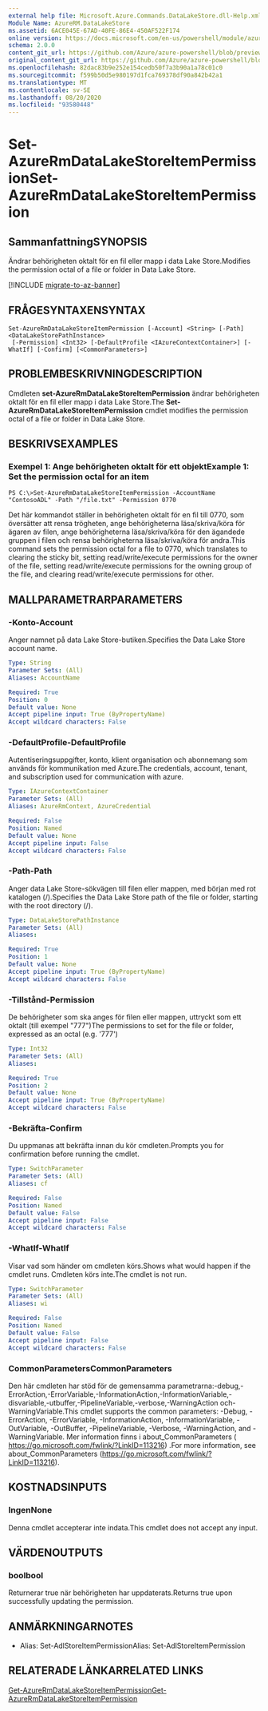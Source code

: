 ```yaml
---
external help file: Microsoft.Azure.Commands.DataLakeStore.dll-Help.xml
Module Name: AzureRM.DataLakeStore
ms.assetid: 6ACE045E-67AD-40FE-86E4-450AF522F174
online version: https://docs.microsoft.com/en-us/powershell/module/azurerm.datalakestore/set-azurermdatalakestoreitempermission
schema: 2.0.0
content_git_url: https://github.com/Azure/azure-powershell/blob/preview/src/ResourceManager/DataLakeStore/Commands.DataLakeStore/help/Set-AzureRmDataLakeStoreItemPermission.md
original_content_git_url: https://github.com/Azure/azure-powershell/blob/preview/src/ResourceManager/DataLakeStore/Commands.DataLakeStore/help/Set-AzureRmDataLakeStoreItemPermission.md
ms.openlocfilehash: 82dac83b9e252e154cedb50f7a3b90a1a78c01c0
ms.sourcegitcommit: f599b50d5e980197d1fca769378df90a842b42a1
ms.translationtype: MT
ms.contentlocale: sv-SE
ms.lasthandoff: 08/20/2020
ms.locfileid: "93580448"
---
```

# <span data-ttu-id="b58f6-101">Set-AzureRmDataLakeStoreItemPermission</span><span class="sxs-lookup"><span data-stu-id="b58f6-101">Set-AzureRmDataLakeStoreItemPermission</span></span>

## <span data-ttu-id="b58f6-102">Sammanfattning</span><span class="sxs-lookup"><span data-stu-id="b58f6-102">SYNOPSIS</span></span>
<span data-ttu-id="b58f6-103">Ändrar behörigheten oktalt för en fil eller mapp i data Lake Store.</span><span class="sxs-lookup"><span data-stu-id="b58f6-103">Modifies the permission octal of a file or folder in Data Lake Store.</span></span>

[!INCLUDE [migrate-to-az-banner](../../includes/migrate-to-az-banner.md)]

## <span data-ttu-id="b58f6-104">FRÅGESYNTAXEN</span><span class="sxs-lookup"><span data-stu-id="b58f6-104">SYNTAX</span></span>

```
Set-AzureRmDataLakeStoreItemPermission [-Account] <String> [-Path] <DataLakeStorePathInstance>
 [-Permission] <Int32> [-DefaultProfile <IAzureContextContainer>] [-WhatIf] [-Confirm] [<CommonParameters>]
```

## <span data-ttu-id="b58f6-105">PROBLEMBESKRIVNING</span><span class="sxs-lookup"><span data-stu-id="b58f6-105">DESCRIPTION</span></span>
<span data-ttu-id="b58f6-106">Cmdleten **set-AzureRmDataLakeStoreItemPermission** ändrar behörigheten oktalt för en fil eller mapp i data Lake Store.</span><span class="sxs-lookup"><span data-stu-id="b58f6-106">The **Set-AzureRmDataLakeStoreItemPermission** cmdlet modifies the permission octal of a file or folder in Data Lake Store.</span></span>

## <span data-ttu-id="b58f6-107">BESKRIVS</span><span class="sxs-lookup"><span data-stu-id="b58f6-107">EXAMPLES</span></span>

### <span data-ttu-id="b58f6-108">Exempel 1: Ange behörigheten oktalt för ett objekt</span><span class="sxs-lookup"><span data-stu-id="b58f6-108">Example 1: Set the permission octal for an item</span></span>
```
PS C:\>Set-AzureRmDataLakeStoreItemPermission -AccountName "ContosoADL" -Path "/file.txt" -Permission 0770
```

<span data-ttu-id="b58f6-109">Det här kommandot ställer in behörigheten oktalt för en fil till 0770, som översätter att rensa trögheten, ange behörigheterna läsa/skriva/köra för ägaren av filen, ange behörigheterna läsa/skriva/köra för den ägandede gruppen i filen och rensa behörigheterna läsa/skriva/köra för andra.</span><span class="sxs-lookup"><span data-stu-id="b58f6-109">This command sets the permission octal for a file to 0770, which translates to clearing the sticky bit, setting read/write/execute permissions for the owner of the file, setting read/write/execute permissions for the owning group of the file, and clearing read/write/execute permissions for other.</span></span>

## <span data-ttu-id="b58f6-110">MALLPARAMETRAR</span><span class="sxs-lookup"><span data-stu-id="b58f6-110">PARAMETERS</span></span>

### <span data-ttu-id="b58f6-111">-Konto</span><span class="sxs-lookup"><span data-stu-id="b58f6-111">-Account</span></span>
<span data-ttu-id="b58f6-112">Anger namnet på data Lake Store-butiken.</span><span class="sxs-lookup"><span data-stu-id="b58f6-112">Specifies the Data Lake Store account name.</span></span>

```yaml
Type: String
Parameter Sets: (All)
Aliases: AccountName

Required: True
Position: 0
Default value: None
Accept pipeline input: True (ByPropertyName)
Accept wildcard characters: False
```

### <span data-ttu-id="b58f6-113">-DefaultProfile</span><span class="sxs-lookup"><span data-stu-id="b58f6-113">-DefaultProfile</span></span>
<span data-ttu-id="b58f6-114">Autentiseringsuppgifter, konto, klient organisation och abonnemang som används för kommunikation med Azure.</span><span class="sxs-lookup"><span data-stu-id="b58f6-114">The credentials, account, tenant, and subscription used for communication with azure.</span></span>

```yaml
Type: IAzureContextContainer
Parameter Sets: (All)
Aliases: AzureRmContext, AzureCredential

Required: False
Position: Named
Default value: None
Accept pipeline input: False
Accept wildcard characters: False
```

### <span data-ttu-id="b58f6-115">-Path</span><span class="sxs-lookup"><span data-stu-id="b58f6-115">-Path</span></span>
<span data-ttu-id="b58f6-116">Anger data Lake Store-sökvägen till filen eller mappen, med början med rot katalogen (/).</span><span class="sxs-lookup"><span data-stu-id="b58f6-116">Specifies the Data Lake Store path of the file or folder, starting with the root directory (/).</span></span>

```yaml
Type: DataLakeStorePathInstance
Parameter Sets: (All)
Aliases: 

Required: True
Position: 1
Default value: None
Accept pipeline input: True (ByPropertyName)
Accept wildcard characters: False
```

### <span data-ttu-id="b58f6-117">-Tillstånd</span><span class="sxs-lookup"><span data-stu-id="b58f6-117">-Permission</span></span>
<span data-ttu-id="b58f6-118">De behörigheter som ska anges för filen eller mappen, uttryckt som ett oktalt (till exempel "777")</span><span class="sxs-lookup"><span data-stu-id="b58f6-118">The permissions to set for the file or folder, expressed as an octal (e.g. '777')</span></span>

```yaml
Type: Int32
Parameter Sets: (All)
Aliases: 

Required: True
Position: 2
Default value: None
Accept pipeline input: True (ByPropertyName)
Accept wildcard characters: False
```

### <span data-ttu-id="b58f6-119">-Bekräfta</span><span class="sxs-lookup"><span data-stu-id="b58f6-119">-Confirm</span></span>
<span data-ttu-id="b58f6-120">Du uppmanas att bekräfta innan du kör cmdleten.</span><span class="sxs-lookup"><span data-stu-id="b58f6-120">Prompts you for confirmation before running the cmdlet.</span></span>

```yaml
Type: SwitchParameter
Parameter Sets: (All)
Aliases: cf

Required: False
Position: Named
Default value: False
Accept pipeline input: False
Accept wildcard characters: False
```

### <span data-ttu-id="b58f6-121">-WhatIf</span><span class="sxs-lookup"><span data-stu-id="b58f6-121">-WhatIf</span></span>
<span data-ttu-id="b58f6-122">Visar vad som händer om cmdleten körs.</span><span class="sxs-lookup"><span data-stu-id="b58f6-122">Shows what would happen if the cmdlet runs.</span></span>
<span data-ttu-id="b58f6-123">Cmdleten körs inte.</span><span class="sxs-lookup"><span data-stu-id="b58f6-123">The cmdlet is not run.</span></span>

```yaml
Type: SwitchParameter
Parameter Sets: (All)
Aliases: wi

Required: False
Position: Named
Default value: False
Accept pipeline input: False
Accept wildcard characters: False
```

### <span data-ttu-id="b58f6-124">CommonParameters</span><span class="sxs-lookup"><span data-stu-id="b58f6-124">CommonParameters</span></span>
<span data-ttu-id="b58f6-125">Den här cmdleten har stöd för de gemensamma parametrarna:-debug,-ErrorAction,-ErrorVariable,-InformationAction,-InformationVariable,-disvariable,-utbuffer,-PipelineVariable,-verbose,-WarningAction och-WarningVariable.</span><span class="sxs-lookup"><span data-stu-id="b58f6-125">This cmdlet supports the common parameters: -Debug, -ErrorAction, -ErrorVariable, -InformationAction, -InformationVariable, -OutVariable, -OutBuffer, -PipelineVariable, -Verbose, -WarningAction, and -WarningVariable.</span></span> <span data-ttu-id="b58f6-126">Mer information finns i about_CommonParameters ( https://go.microsoft.com/fwlink/?LinkID=113216) .</span><span class="sxs-lookup"><span data-stu-id="b58f6-126">For more information, see about_CommonParameters (https://go.microsoft.com/fwlink/?LinkID=113216).</span></span>

## <span data-ttu-id="b58f6-127">KOSTNADS</span><span class="sxs-lookup"><span data-stu-id="b58f6-127">INPUTS</span></span>

### <span data-ttu-id="b58f6-128">Ingen</span><span class="sxs-lookup"><span data-stu-id="b58f6-128">None</span></span>
<span data-ttu-id="b58f6-129">Denna cmdlet accepterar inte indata.</span><span class="sxs-lookup"><span data-stu-id="b58f6-129">This cmdlet does not accept any input.</span></span>

## <span data-ttu-id="b58f6-130">VÄRDEN</span><span class="sxs-lookup"><span data-stu-id="b58f6-130">OUTPUTS</span></span>

### <span data-ttu-id="b58f6-131">bool</span><span class="sxs-lookup"><span data-stu-id="b58f6-131">bool</span></span>
<span data-ttu-id="b58f6-132">Returnerar true när behörigheten har uppdaterats.</span><span class="sxs-lookup"><span data-stu-id="b58f6-132">Returns true upon successfully updating the permission.</span></span>

## <span data-ttu-id="b58f6-133">ANMÄRKNINGAR</span><span class="sxs-lookup"><span data-stu-id="b58f6-133">NOTES</span></span>
* <span data-ttu-id="b58f6-134">Alias: Set-AdlStoreItemPermission</span><span class="sxs-lookup"><span data-stu-id="b58f6-134">Alias: Set-AdlStoreItemPermission</span></span>

## <span data-ttu-id="b58f6-135">RELATERADE LÄNKAR</span><span class="sxs-lookup"><span data-stu-id="b58f6-135">RELATED LINKS</span></span>

[<span data-ttu-id="b58f6-136">Get-AzureRmDataLakeStoreItemPermission</span><span class="sxs-lookup"><span data-stu-id="b58f6-136">Get-AzureRmDataLakeStoreItemPermission</span></span>](./Get-AzureRmDataLakeStoreItemPermission.md)


